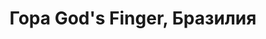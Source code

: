 ---
title: 'Гора God&#039;s Finger, Бразилия'
location: ''
tags: [all, 2012]
categories: [brazil-by-bicycle-2012]
---